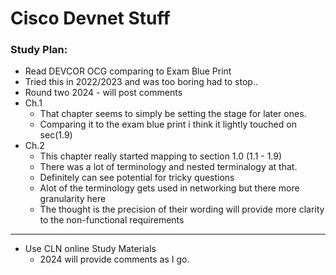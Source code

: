 # Cisco Devnet Stuff

### Study Plan:
- Read DEVCOR OCG comparing to Exam Blue Print
- Tried this in 2022/2023 and was too boring had to stop..
- Round two 2024 - will post comments
- Ch.1
	- That chapter seems to simply be setting the stage for later ones.
	- Comparing it to the exam blue print i think it lightly touched on sec(1.9)
- Ch.2 
	- This chapter really started mapping to section 1.0 (1.1 - 1.9)
	- There was a lot of terminology and nested terminalogy at that.
	- Definitely can see potential for tricky questions	
	- Alot of the terminology gets used in networking but there more granularity here
	- The thought is the precision of their wording will provide more clarity to the non-functional requirements


---

- Use CLN online Study Materials
	- 2024 will provide comments as I go.

